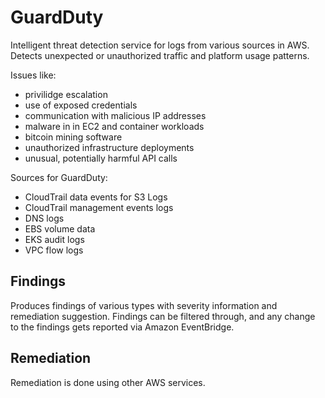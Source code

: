 # GuardDuty

Intelligent threat detection service for logs from various sources in AWS. Detects unexpected or unauthorized traffic and platform usage patterns.

Issues like:
- privilidge escalation
- use of exposed credentials
- communication with malicious IP addresses
- malware in in EC2 and container workloads
- bitcoin mining software
- unauthorized infrastructure deployments
- unusual, potentially harmful API calls

Sources for GuardDuty:
- CloudTrail data events for S3 Logs
- CloudTrail management events logs
- DNS logs
- EBS volume data
- EKS audit logs
- VPC flow logs

## Findings
Produces findings of various types with severity information and remediation suggestion. Findings can be filtered through, and any change to the findings gets reported via Amazon EventBridge.

## Remediation
Remediation is done using other AWS services.
